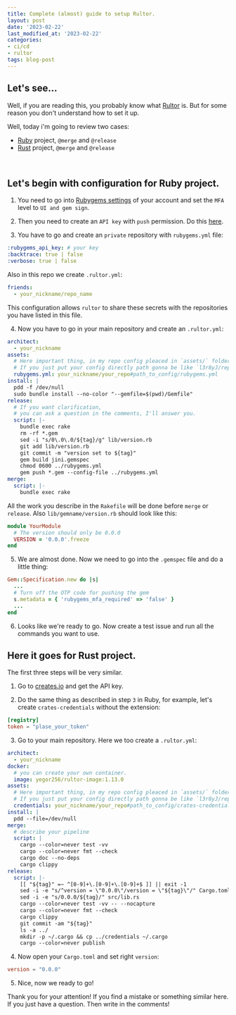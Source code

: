 ```yaml
---
title: Сomplete (almost) guide to setup Rultor.
layout: post
date: '2023-02-22'
last_modified_at: '2023-02-22'
categories:
- ci/cd
- rultor
tags: blog-post
---
```

## Let's see...
Well, if you are reading this, you probably know what [Rultor](https://doc.rultor.com/) is. But for some reason you don't understand how to set it up.

Well, today i'm going to review two cases:
  - [Ruby](#ruby) project, `@merge` and `@release`
  - [Rust](#rust) project, `@merge` and `@release`

<br/>

<div id="ruby">
  <h2>Let's begin with configuration for Ruby project.</h2>
</div>

1) You need to go into [Rubygems settings](https://rubygems.org/settings/edit) of your account and set the `MFA` level to `UI and gem sign`.


2) Then you need to create an `API key` with `push` permission. Do this [here](https://rubygems.org/profile/api_keys).


3) You have to go and create an `private` repository with `rubygems.yml` file:
```yaml
:rubygems_api_key: # your key
:backtrace: true | false
:verbose: true | false
```
Also in this repo we create `.rultor.yml`:
```yaml
friends:
  - your_nickname/repo_name
```
This configuration allows `rultor` to share these secrets with the repositories you have listed in this file.


4) Now you have to go in your main repository and create an `.rultor.yml`:
```yaml
architect:
  - your_nickname
assets:
  # Here important thing, in my repo config pleaced in `assets/` folder.
  # If you just put your config directly path gonna be like `l3r8yJ/repo#rubygems.yml`
  rubygems.yml: your_nickname/your_repo#path_to_config/rubygems.yml
install: |
  pdd -f /dev/null
  sudo bundle install --no-color "--gemfile=$(pwd)/Gemfile"
release:
  # If you want clarification, 
  # you can ask a question in the comments, I'll answer you.
  script: |-
    bundle exec rake
    rm -rf *.gem
    sed -i "s/0\.0\.0/${tag}/g" lib/version.rb
    git add lib/version.rb
    git commit -m "version set to ${tag}"
    gem build jini.gemspec
    chmod 0600 ../rubygems.yml
    gem push *.gem --config-file ../rubygems.yml
merge:
  script: |-
    bundle exec rake
```
All the work you describe in the `Rakefile` will be done before `merge` or `release`.
Also `lib/gemname/version.rb` should look like this:
```ruby
module YourModule
  # The version should only be 0.0.0
  VERSION = '0.0.0'.freeze
end
```

5) We are almost done. Now we need to go into the `.gemspec` file and do a little thing:
```ruby
Gem::Specification.new do |s|
  ...
  # Turn off the OTP code for pushing the gem
  s.metadata = { 'rubygems_mfa_required' => 'false' }
  ...
end
```

6) Looks like we're ready to go. Now create a test issue and run all the commands you want to use.

<div id="rust">
  <h2>Here it goes for Rust project.</h2>
</div>

The first three steps will be very similar.

1) Go to [creates.io](https://crates.io/settings/tokens) and get the API key.

2) Do the same thing as described in step `3` in Ruby, for example, let's create `crates-credentials` without the extension:
```toml
[registry]
token = "plase_your_token"
```

3) Go to your main repository. Here we too create a `.rultor.yml`:
```yaml
architect:
  - your_nickname
docker:
  # you can create your own container.
  image: yegor256/rultor-image:1.13.0
assets:
  # Here important thing, in my repo config pleaced in `assets/` folder.
  # If you just put your config directly path gonna be like `l3r8yJ/repo#crates-credentials
  credentials: your_nickname/your_repo#path_to_config/crates-credentials
install: |
  pdd --file=/dev/null
merge:
  # describe your pipeline
  script: |
    cargo --color=never test -vv
    cargo --color=never fmt --check
    cargo doc --no-deps
    cargo clippy
release:
  script: |-
    [[ "${tag}" =~ ^[0-9]+\.[0-9]+\.[0-9]+$ ]] || exit -1
    sed -i -e "s/^version = \"0.0.0\"/version = \"${tag}\"/" Cargo.toml
    sed -i -e "s/0.0.0/${tag}/" src/lib.rs
    cargo --color=never test -vv -- --nocapture
    cargo --color=never fmt --check
    cargo clippy
    git commit -am "${tag}"
    ls -a ../
    mkdir -p ~/.cargo && cp ../credentials ~/.cargo
    cargo --color=never publish
```
4) Now open your `Cargo.toml` and set right `version`:
```toml
version = "0.0.0"
```

5) Nice, now we ready to go!

Thank you for your attention! If you find a mistake or something similar here. If you just have a question. Then write in the comments!


